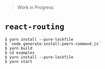 > Work in Progress

# `react-routing`

    $ yarn install --pure-lockfile
    $ `node generate-install-peers-command.js`
    $ yarn build
    $ cd examples
    $ yarn install --pure-lockfile
    $ yarn start
